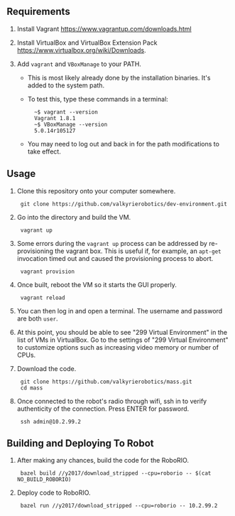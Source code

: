 Requirements
--------------------------------------------------------------------------------
1. Install Vagrant <https://www.vagrantup.com/downloads.html>

1. Install VirtualBox and VirtualBox Extension Pack
   <https://www.virtualbox.org/wiki/Downloads>.

1. Add `vagrant` and `VBoxManage` to your PATH.
    - This is most likely already done by the installation binaries.
      It's added to the system path.
    - To test this, type these commands in a terminal:

            ~$ vagrant --version
            Vagrant 1.8.1
            ~$ VBoxManage --version
            5.0.14r105127

    - You may need to log out and back in for the path modifications to take
      effect.

Usage
--------------------------------------------------------------------------------
1. Clone this repository onto your computer somewhere.

        git clone https://github.com/valkyrierobotics/dev-environment.git

1. Go into the directory and build the VM.

        vagrant up

1. Some errors during the `vagrant up` process can be addressed by
   re-provisioning the vagrant box. This is useful if, for example, an
   `apt-get` invocation timed out and caused the provisioning process to abort.

        vagrant provision

1. Once built, reboot the VM so it starts the GUI properly.

        vagrant reload

1. You can then log in and open a terminal. The username and password are both
   `user`.

1. At this point, you should be able to see "299 Virtual Environment" in the
   list of VMs in VirtualBox. Go to the settings of "299 Virtual Environment"
   to customize options such as increasing video memory or number of CPUs.

1. Download the code.

        git clone https://github.com/valkyrierobotics/mass.git
        cd mass

1. Once connected to the robot's radio through wifi, ssh in to verify
   authenticity of the connection. Press ENTER for password.

        ssh admin@10.2.99.2

Building and Deploying To Robot
--------------------------------------------------------------------------------
1. After making any chances, build the code for the RoboRIO.

        bazel build //y2017/download_stripped --cpu=roborio -- $(cat NO_BUILD_ROBORIO)

1. Deploy code to RoboRIO.

        bazel run //y2017/download_stripped --cpu=roborio -- 10.2.99.2
